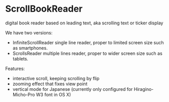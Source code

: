 # ScrollBookReader
digital book reader based on leading text, aka scrolling text or ticker display

We have two versions:
- InfiniteScrollReader single line reader, proper to limited screen size such as smartphones.
- ScrollsReader multiple lines reader, proper to wider screen size such as tablets.

Features:
- interactive scroll, keeping scrolling by flip
- zooming effect that fixes view point
- vertical mode for Japanese (currently only configured for Hiragino-Micho-Pro W3 font in OS X)
